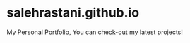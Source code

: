 salehrastani.github.io
======================

My Personal Portfolio, You can check-out my latest projects!

